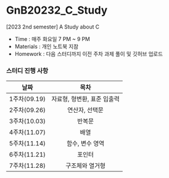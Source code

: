 # GnB20232_C_Study
[2023 2nd semester] A Study about C

- Time : 매주 화요일 7 PM ~ 9 PM
- Materials : 개인 노트북 지참
- Homework : 다음 스터디까지 이전 주차 과제 풀이 및 깃허브 업로드
### 스터디 진행 사항
|날짜|목차|
|:--:|:--:|
|1주차(09.19)|자료형, 형변환, 표준 입출력|
|2주차(09.26)|연산자, 선택문|
|3주차(10.03)|반복문|
|4주차(11.07)|배열|
|5주차(11.14)|함수, 변수 영역|
|6주차(11.21)|포인터|
|7주차(11.28)|구조체와 열거형|
